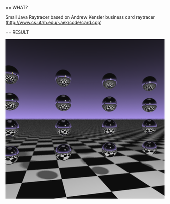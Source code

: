 == WHAT?

Small Java Raytracer based on Andrew Kensler business card raytracer (http://www.cs.utah.edu/~aek/code/card.cpp)

== RESULT

![alt tag](https://github.com/dluchian/Raytracer/blob/master/image.png?raw=true)
